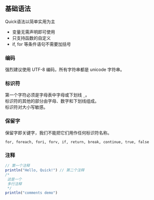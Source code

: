 ## 基础语法

Quick语法以简单实用为主

- 变量无需声明即可使用
- 只支持函数的自定义
- if, for 等条件语句不需要加括号 


### 编码
强烈建议使用 UTF-8 编码，所有字符串都是 unicode 字符串。

### 标识符
第一个字符必须是字母表中字母或下划线 `_`。  
标识符的其他的部分由字母、数字和下划线组成。  
标识符对大小写敏感。  

### 保留字
保留字即关键字，我们不能把它们用作任何标识符名称。
```
for, foreach, fori, forv, if, return, break, continue, true, false
```

### 注释
```js
// 第一个注释
println("Hello, Quick!") // 第二个注释
/*  
 这是一个
 多行注释
 */
println("comments demo")
```